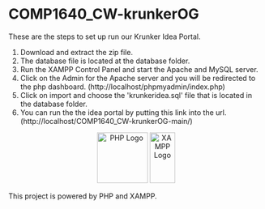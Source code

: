 # COMP1640_CW-krunkerOG

These are the steps to set up run our Krunker Idea Portal.

1. Download and extract the zip file.
2. The database file is located at the database folder.
3. Run the XAMPP Control Panel and start the Apache and MySQL server.
4. Click on the Admin for the Apache server and you will be redirected to the php dashboard. (http://localhost/phpmyadmin/index.php)
5. Click on import and choose the 'krunkeridea.sql' file that is located in the database folder.
6. You can run the the idea portal by putting this link into the url. (http://localhost/COMP1640_CW-krunkerOG-main/)

<p align="center">
  <img src="https://www.php.net/images/logos/new-php-logo.svg" alt="PHP Logo" width="100" height="100">
  <img src="https://www.apachefriends.org/images/xampp-logo-ac950edf.svg" alt="XAMPP Logo" width="50" height="100">
</p>

This project is powered by PHP and XAMPP.
